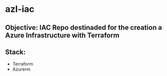 # azl-iac

## Objective: IAC Repo destinaded for the creation a Azure Infrastructure with Terraform

## Stack:
- Terraform
- Azurerm
